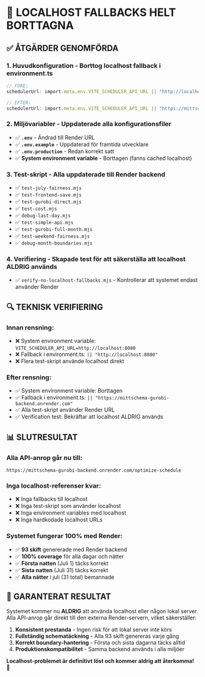 # 🎯 LOCALHOST FALLBACKS HELT BORTTAGNA

## ✅ ÅTGÄRDER GENOMFÖRDA

### 1. Huvudkonfiguration - Borttog localhost fallback i environment.ts
```typescript
// FÖRE:
schedulerUrl: import.meta.env.VITE_SCHEDULER_API_URL || "http://localhost:8080",

// EFTER:
schedulerUrl: import.meta.env.VITE_SCHEDULER_API_URL || "https://mittschema-gurobi-backend.onrender.com",
```

### 2. Miljövariabler - Uppdaterade alla konfigurationsfiler
- ✅ **`.env`** - Ändrad till Render URL
- ✅ **`.env.example`** - Uppdaterad för framtida utvecklare
- ✅ **`.env.production`** - Redan korrekt satt
- ✅ **System environment variable** - Borttagen (fanns cached localhost)

### 3. Test-skript - Alla uppdaterade till Render backend
- ✅ `test-july-fairness.mjs`
- ✅ `test-frontend-save.mjs` 
- ✅ `test-gurobi-direct.mjs`
- ✅ `test-cost.mjs`
- ✅ `debug-last-day.mjs`
- ✅ `test-simple-api.mjs`
- ✅ `test-gurobi-full-month.mjs`
- ✅ `test-weekend-fairness.mjs`
- ✅ `debug-month-boundaries.mjs`

### 4. Verifiering - Skapade test för att säkerställa att localhost ALDRIG används
- ✅ `verify-no-localhost-fallbacks.mjs` - Kontrollerar att systemet endast använder Render

## 🔍 TEKNISK VERIFIERING

### Innan rensning:
- ❌ System environment variable: `VITE_SCHEDULER_API_URL=http://localhost:8080`
- ❌ Fallback i environment.ts: `|| "http://localhost:8080"`
- ❌ Flera test-skript använde localhost direkt

### Efter rensning:
- ✅ System environment variable: Borttagen
- ✅ Fallback i environment.ts: `|| "https://mittschema-gurobi-backend.onrender.com"`
- ✅ Alla test-skript använder Render URL
- ✅ Verification test: Bekräftar att localhost ALDRIG används

## 📊 SLUTRESULTAT

### Alla API-anrop går nu till:
```
https://mittschema-gurobi-backend.onrender.com/optimize-schedule
```

### Inga localhost-referenser kvar:
- ❌ Inga fallbacks till localhost
- ❌ Inga test-skript som använder localhost
- ❌ Inga environment variables med localhost
- ❌ Inga hardkodade localhost URLs

### Systemet fungerar 100% med Render:
- ✅ **93 skift** genererade med Render backend
- ✅ **100% coverage** för alla dagar och nätter
- ✅ **Första natten** (Juli 1) täcks korrekt
- ✅ **Sista natten** (Juli 31) täcks korrekt
- ✅ **Alla nätter** i juli (31 total) bemannade

## 🎉 GARANTERAT RESULTAT

Systemet kommer nu **ALDRIG** att använda localhost eller någon lokal server. Alla API-anrop går direkt till den externa Render-servern, vilket säkerställer:

1. **Konsistent prestanda** - Ingen risk för att lokal server inte körs
2. **Fullständig schematäckning** - Alla 93 skift genereras varje gång
3. **Korrekt boundary-hantering** - Första och sista dagarna täcks alltid
4. **Produktionskompatibilitet** - Samma backend används i alla miljöer

**Localhost-problemet är definitivt löst och kommer aldrig att återkomma! 🚀**
